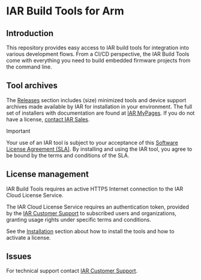 # IAR Build Tools for Arm

## Introduction
This repository provides easy access to IAR build tools for integration into various development flows. From a CI/CD perspective, the IAR Build Tools come with everything you need to build embedded firmware projects from the command line. 

## Tool archives
The [Releases](https://github.com/iarsystems/arm/releases) section includes (size) minimized tools and device support archives made available by IAR for installation in your environment. The full set of installers with documentation are found at [IAR MyPages](https://mypages.iar.com/). If you do not have a license, [contact IAR Sales](https://www.iar.com/request-a-quote?utm_source=github&utm_medium=link&utm_campaign=rfq).

> [!IMPORTANT]
> Your use of an IAR tool is subject to your acceptance of this [Software License Agreement (SLA)](https://www.iar.com/support/software-license-agreement).
> By installing and using the IAR tool, you agree to be bound by the terms and conditions of the SLA. 

## License management
IAR Build Tools requires an active HTTPS Internet connection to the IAR Cloud License Service.

The IAR Cloud License Service requires an authentication token, provided by the [IAR Customer Support](https://iar.my.site.com/mypages/s/contactsupport) to subscribed users and organizations, granting usage rights under specific terms and conditions.

See the [Installation](INSTALLATION.md) section about how to install the tools and how to activate a license.

## Issues
For technical support contact [IAR Customer Support][url-iar-customer-support].

<!-- links -->
[url-iar-customer-support]: https://iar.my.site.com/mypages/s/contactsupport

